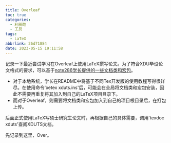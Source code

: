 ```yaml
---
title: Overleaf
toc: true
categories:
  - 利器酷
  - 工具
tags:
  - LaTeX
abbrlink: 26d71884
date: 2023-05-15 19:11:58
---
```

记录一下最近尝试学习在Overleaf上使用LaTeX撰写论文。为了符合XDU毕设论文格式的要求，可以基于[note286学长提供的一些文档类和宏包](https://github.com/note286/xduts)。

- 对于本地系统，学长在README中将基于不同Tex开发版的使用教程写得很详尽。在使用命令'xetex xduts.ins'后，可能会在全局将文档类和宏包安装，因此不需要再重复将其加入到自己的LaTeX项目目录下。
- 而对于Overleaf，则需要将文档类和宏包加入到自己的项目根目录后，在打包上传。

后面正式使用LaTeX写硕士研究生论文时，再根据自己的具体需要，调用'texdoc xduts'查阅XDUTS文档。

先记录到这里，Over。